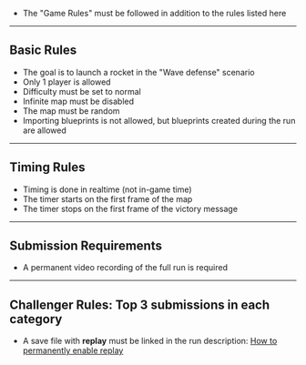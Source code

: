 - The "Game Rules" must be followed in addition to the rules listed here

---

## Basic Rules
- The goal is to launch a rocket in the "Wave defense" scenario  
- Only 1 player is allowed  
- Difficulty must be set to normal  
- Infinite map must be disabled  
- The map must be random  
- Importing blueprints is not allowed, but blueprints created during the run are allowed
---

## Timing Rules
- Timing is done in realtime (not in-game time)  
- The timer starts on the first frame of the map  
- The timer stops on the first frame of the victory message  

---

## Submission Requirements
- A permanent video recording of the full run is required

---

## Challenger Rules: Top 3 submissions in each category
- A save file with **replay** must be linked in the run description: [How to permanently enable replay](https://www.speedrun.com/factorio/guides/bkces)
